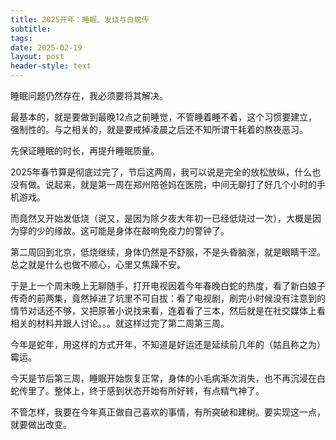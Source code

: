 ```yaml
---
title: 2025开年：睡眠、发烧与白蛇传
subtitle: 
tags: 
date: 2025-02-19
layout: post
header-style: text
---
```


睡眠问题仍然存在，我必须要将其解决。

最基本的，就是要做到最晚12点之前睡觉，不管睡着睡不着，这个习惯要建立，强制性的。与之相关的，就是要戒掉凌晨之后还不知所谓干耗着的熬夜恶习。

先保证睡眠的时长，再提升睡眠质量。

2025年春节算是彻底过完了，节后这两周，我可以说是完全的放松放纵，什么也没有做。说起来，就是第一周在郑州陪爸妈在医院，中间无聊打了好几个小时的手机游戏。

而竟然又开始发低烧（说又，是因为除夕夜大年初一已经低烧过一次），大概是因为穿的少的缘故。这可能是身体在敲响免疫力的警钟了。

第二周回到北京，低烧继续，身体仍然是不舒服，不是头昏脑涨，就是眼睛干涩。总之就是什么也做不顺心，心里又焦躁不安。

于是上一个周末晚上无聊随手，打开电视因着今年春晚白蛇的热度，看了新白娘子传奇的前两集，竟然掉进了坑里不可自拔：看了电视剧，刷完小时候没有注意到的情节对话还不够，又把原著小说找来看，连着看了三本，然后就是在社交媒体上看相关的材料并跟人讨论。。。就这样过完了第二周第三周。

今年是蛇年，用这样的方式开年，不知道是好运还是延续前几年的（姑且称之为）霉运。

今天是节后第三周，睡眠开始恢复正常，身体的小毛病渐次消失，也不再沉浸在白蛇传里了。整体上，终于感到状态开始有所好转，有点精气神了。

不管怎样，我要在今年真正做自己喜欢的事情，有所突破和建树。要实现这一点，就要做出改变。